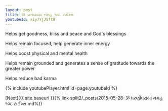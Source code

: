 ```yaml
---
layout: post
title: ૐ પ્રત્યયાય નમહ ૧૦૮ ટાઈમ્સ
youtubeId: xiy7YjJSft8
---
```

 
 
Helps get goodness, bliss and peace and God's blessings
 
Helps remain focused, help generate inner energy 
 
Helps boost physical and mental health 
 
Helps remain grounded and generates a sense of gratitude towards the greater power 
 
Helps reduce bad karma
 
 
 
 


{% include youtubePlayer.html id=page.youtubeId %}
 
[Next]({{ site.baseurl }}{% link  split2/_posts/2015-05-28-ૐ ધરણીધરાયાં નમહ ૧૦૮ ટાઈમ્સ.md%})
 
